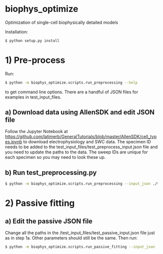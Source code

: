 # biophys_optimize
Optimization of single-cell biophysically detailed models

Installation:
```bash
$ python setup.py install
```

# 1) Pre-process

Run:
```bash
$ python -m biophys_optimize.scripts.run_preprocessing --help
```
to get command line options. There are a handful of JSON files for examples in test_input_files.

## a) Download data using AllenSDK and edit JSON file
Follow the Jupyter Notebook at https://github.com/latimerb/GeneralTutorials/blob/master/AllenSDK/cell_types.ipynb to download electrophysiology and SWC data. The specimen ID needs to be added to the test_input_files/test_preprocess_input.json file and you need to update the paths to the data. The sweep IDs are unique for each specimen so you may need to look these up.
      
## b) Run test_preprocessing.py  
```bash
$ python -m biophys_optimize.scripts.run_preprocessing --input_json ./test_input_files/test_preprocess_input.json
```
# 2) Passive fitting

## a) Edit the passive JSON file
Change all the paths in the /test_input_files/test_passive_input.json file just as in step 1a. Other parameters should still be the same. Then run:
```bash
$ python -m biophys_optimize.scripts.run_passive_fitting --input_json ./test_input_files/test_passive_input_1.json
```
